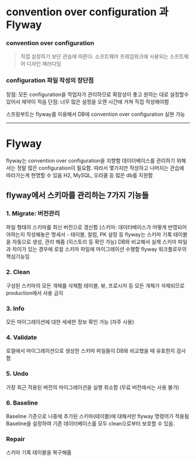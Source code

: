 # convention over configuration 과 Flyway


### convention over configuration
> 직접 설정하기 보단 관습에 따른다.
> 소프트웨어 프레임워크에 사용되는 소프트웨어 디자인 패러다임

### configuration 파일 작성의 장단점
장점: 모든 configuration을 작업자가 관리하므로 확장성이 좋고 원하는 대로 설정할수 있어서 제약이 적음
단점: 너무 많은 설정을 오랜 시간에 거쳐 직접 작성해야함

스프링부트는 flyway를 이용해서 DB에 convention over configuration 실현 가능
<hr>

# Flyway
flyway는 convention over configuration을 지향함
데이터베이스를 관리하기 위해서는 정말 많은 configuration이 필요함.
따라서 몇가지만 작성하고 나머지는 관습에 따라가는게 현명할 수 있음
H2, MySQL, 오라클 등 많은 db를 지원함

## flyway에서 스키마를 관리하는 7가지 기능들
### 1. Migrate: 버전관리
파일 형태의 스키마를 최신 버전으로 갱신함 (스키마: 데이터베이스가 어떻게 반영되어야하는지 작성해놓은 명세서 - 테이블, 컬럼, PK 설정 등
flyway는 스키마 기록 테이블을 자동으로 생성, 관리 해줌 (히스토리 등 확인 가능)
DB와 비교해서 실제 스키마 파일과 차이가 있는 경우에 로컬 스키마 파일에 마이그레이션 수행함
flyway 워크플로우의 핵심기능임

### 2. Clean
구성된 스키마의 모든 개체를 삭제함
테이블, 뷰, 프로시저 등 모든 개체가 삭제되므로 production에서 사용 금지

### 3. Info
모든 마이그레이션에 대한 세세한 정보 확인 가능 (자주 사용)

### 4. Validate
로컬에서 마이그레이션으로 생성한 스키마 파일들이 DB와 비교했을 때 유효한지 검사함

### 5. Undo
가장 최근 적용된 버전의 마이그레이션을 실행 취소함 (무료 버전에서는 사용 불가)

### 6. Baseline
Baseline 기준으로 나중에 추가된 스키마(테이블)에 대해서만 flyway 명령어가 적용됨
Baseline을 설정하여 기존 데이터베이스를 모두 clean으로부터 보호할 수 있음.

### Repair
스키마 기록 테이블을 복구해줌